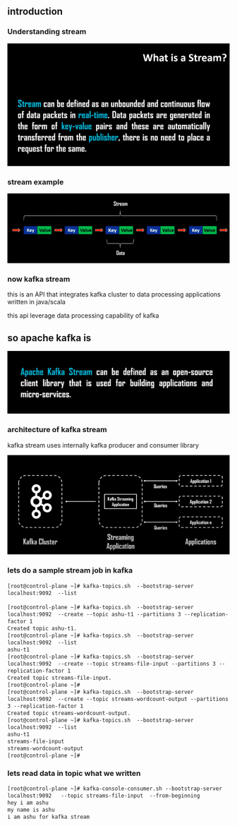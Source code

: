 ## introduction 

### Understanding stream 

<img src="stream.png">


### stream example 

<img src="stream1.png">

### now kafka stream

<p> this is an API that integrates kafka cluster to data processing applications written in java/scala </p>
<p> this api leverage data processing capability of kafka </p>

## so apache kafka is 

<img src="stream2.png">

### architecture of kafka stream 

<p> kafka stream uses internally kafka producer and consumer library </p>

<img src="karch.png">

### lets do a sample stream job in kafka

```
[root@control-plane ~]# kafka-topics.sh  --bootstrap-server localhost:9092  --list

[root@control-plane ~]# kafka-topics.sh  --bootstrap-server localhost:9092  --create --topic ashu-t1 --partitions 3 --replication-factor 1 
Created topic ashu-t1.
[root@control-plane ~]# kafka-topics.sh  --bootstrap-server localhost:9092  --list
ashu-t1
[root@control-plane ~]# kafka-topics.sh  --bootstrap-server localhost:9092  --create --topic streams-file-input --partitions 3 --replication-factor 1 
Created topic streams-file-input.
[root@control-plane ~]# 
[root@control-plane ~]# kafka-topics.sh  --bootstrap-server localhost:9092  --create --topic streams-wordcount-output --partitions 3 --replication-factor 1 
Created topic streams-wordcount-output.
[root@control-plane ~]# kafka-topics.sh  --bootstrap-server localhost:9092  --list
ashu-t1
streams-file-input
streams-wordcount-output
[root@control-plane ~]# 

```

### lets read data in topic what we written 

```
[root@control-plane ~]# kafka-console-consumer.sh --bootstrap-server localhost:9092   --topic streams-file-input  --from-beginning 
hey i am ashu
my name is ashu
i am ashu for kafka stream
```


